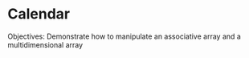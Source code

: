# Calendar

Objectives: Demonstrate how to manipulate an associative array and a multidimensional array
	

